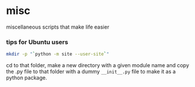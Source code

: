 # misc
miscellaneous scripts that make life easier

### tips for Ubuntu users
```bash
mkdir -p "`python -m site --user-site`"
```
cd to that folder, make a new directory with a given module name and copy the .py file to that folder with a dummy `__init__.py` file to make it as a python package.
